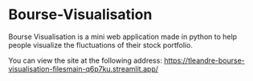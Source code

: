 # Bourse-Visualisation

Bourse Visualisation is a mini web application made in python to help people visualize the fluctuations of their stock portfolio. 

You can view the site at the following address: <https://tleandre-bourse-visualisation-filesmain-q6p7ku.streamlit.app/>

